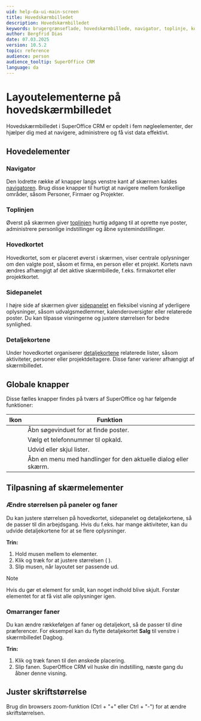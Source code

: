 ```yaml
---
uid: help-da-ui-main-screen
title: Hovedskærmbilledet
description: Hovedskærmbilledet
keywords: brugergrænseflade, hovedskærmbillede, navigator, toplinje, kort, sidepanel, detaljekort, opgavemenu, kom godt i gang
author: Bergfrid Dias
date: 07.03.2025
version: 10.5.2
topic: reference
audience: person
audience_tooltip: SuperOffice CRM
language: da
---
```


# Layoutelementerne på hovedskærmbilledet

Hovedskærmbilledet i SuperOffice CRM er opdelt i fem nøgleelementer, der hjælper dig med at navigere, administrere og få vist data effektivt.

## Hovedelementer

### Navigator

Den lodrette række af knapper langs venstre kant af skærmen kaldes [navigatoren][1]. Brug disse knapper til hurtigt at navigere mellem forskellige områder, såsom Personer, Firmaer og Projekter.

### Toplinjen

Øverst på skærmen giver [toplinjen][2] hurtig adgang til at oprette nye poster, administrere personlige indstillinger og åbne systemindstillinger.

### Hovedkortet

Hovedkortet, som er placeret øverst i skærmen, viser centrale oplysninger om den valgte post, såsom et firma, en person eller et projekt. Kortets navn ændres afhængigt af det aktive skærmbillede, f.eks. firmakortet eller projektkortet.

### Sidepanelet

I højre side af skærmen giver [sidepanelet][3] en fleksibel visning af yderligere oplysninger, såsom udvalgsmedlemmer, kalenderoversigter eller relaterede poster. Du kan tilpasse visningerne og justere størrelsen for bedre synlighed.

### Detaljekortene

Under hovedkortet organiserer [detaljekortene][4] relaterede lister, såsom aktiviteter, personer eller projektdeltagere. Disse faner varierer afhængigt af skærmbilledet.

## <a id="global-buttons"></a>Globale knapper

Disse fælles knapper findes på tværs af SuperOffice og har følgende funktioner:

| Ikon | Funktion |
|:-:|---|
| <i class="ph ph-magnifying-glass" aria-label="Søg"></i> | Åbn søgevinduet for at finde poster. |
| <i class="ph ph-phone" aria-label="Telefon"></i> | Vælg et telefonnummer til opkald. |
| <i class="ph ph-caret-down" aria-label="Pil ned"></i> | Udvid eller skjul lister. |
| <i class="ph ph-dots-three-circle-vertical" aria-label="Opgavemenu"></i> | Åbn en menu med handlinger for den aktuelle dialog eller skærm. |

## Tilpasning af skærmelementer

### Ændre størrelsen på paneler og faner

Du kan justere størrelsen på hovedkortet, sidepanelet og detaljekortene, så de passer til din arbejdsgang. Hvis du f.eks. har mange aktiviteter, kan du udvide detaljekortene for at se flere oplysninger.

**Trin:**

1. Hold musen mellem to elementer.
2. Klik og træk for at justere størrelsen (<i class="ph ph-arrows-horizontal" aria-hidden="true"></i> <i class="ph ph-arrows-vertical" aria-hidden="true"></i>).
3. Slip musen, når layoutet ser passende ud.

> [!NOTE]
> Hvis du gør et element for småt, kan noget indhold blive skjult. Forstør elementet for at få vist alle oplysninger igen.

### Omarranger faner

Du kan ændre rækkefølgen af faner og detaljekort, så de passer til dine præferencer. For eksempel kan du flytte detaljekortet **Salg** til venstre i skærmbilledet Dagbog.

**Trin:**

1. Klik og træk fanen til den ønskede placering.
2. Slip fanen. SuperOffice CRM vil huske din indstilling, næste gang du åbner denne visning.

## Juster skriftstørrelse

Brug din browsers zoom-funktion (Ctrl + "+" eller Ctrl + "-") for at ændre skriftstørrelsen.

<!-- Referenced links -->
[1]: navigator.md
[2]: buttons-in-menu-bar.md
[3]: side-panel.md
[4]: ../../section-tabs/index.md
